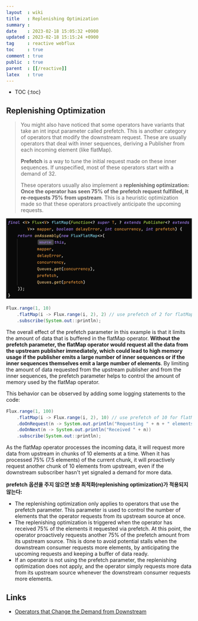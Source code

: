 ```yaml
---
layout  : wiki
title   : Replenishing Optimization
summary : 
date    : 2023-02-18 15:05:32 +0900
updated : 2023-02-18 15:15:24 +0900
tag     : reactive webflux
toc     : true
comment : true
public  : true
parent  : [[/reactive]]
latex   : true
---
```

* TOC
{:toc}

## Replenishing Optimization

> You might also have noticed that some operators have variants that take an int input parameter called prefetch. This is another category of operators that modify the downstream request. These are usually operators that deal with inner sequences, deriving a Publisher from each incoming element (like flatMap).
>
> __Prefetch__ is a way to tune the initial request made on these inner sequences. If unspecified, most of these operators start with a demand of 32.
>
> These operators usually also implement a __replenishing optimization: Once the operator has seen 75% of the prefetch request fulfilled, it re-requests 75% from upstream__. This is a heuristic optimization made so that these operators proactively anticipate the upcoming requests.

![](/resource/wiki/reactive-replenishing-optimization/prefetch.png)

```java
Flux.range(1, 10)
    .flatMap(i -> Flux.range(i, 2), 2) // use prefetch of 2 for flatMap
    .subscribe(System.out::println);
```

The overall effect of the prefetch parameter in this example is that it limits the amount of data that is buffered in the flatMap operator. 
__Without the prefetch parameter, the flatMap operator would request all the data from the upstream publisher immediately, which could lead to high memory usage if the publisher emits a large number of inner sequences or if the inner sequences themselves emit a large number of elements__. By limiting the amount of data requested from the upstream publisher and from the inner sequences, the prefetch parameter helps to control the amount of memory used by the flatMap operator.

This behavior can be observed by adding some logging statements to the code:

```java
Flux.range(1, 100)
    .flatMap(i -> Flux.range(i, 2), 10) // use prefetch of 10 for flatMap
    .doOnRequest(n -> System.out.println("Requesting " + n + " elements"))
    .doOnNext(n -> System.out.println("Received " + n))
    .subscribe(System.out::println);
```

As the flatMap operator processes the incoming data, it will request more data from upstream in chunks of 10 elements at a time. When it has processed 75% (7.5 elements) of the current chunk, it will proactively request another chunk of 10 elements from upstream, even if the downstream subscriber hasn't yet signaled a demand for more data.

__prefetch 옵션을 주지 않으면 보충 최적화(replenishing optimization)가 적용되지 않는다:__
- The replenishing optimization only applies to operators that use the prefetch parameter. This parameter is used to control the number of elements that the operator requests from its upstream source at once.
- The replenishing optimization is triggered when the operator has received 75% of the elements it requested via prefetch. At this point, the operator proactively requests another 75% of the prefetch amount from its upstream source. This is done to avoid potential stalls when the downstream consumer requests more elements, by anticipating the upcoming requests and keeping a buffer of data ready.
- If an operator is not using the prefetch parameter, the replenishing optimization does not apply, and the operator simply requests more data from its upstream source whenever the downstream consumer requests more elements.

## Links

- [Operators that Change the Demand from Downstream](https://projectreactor.io/docs/core/release/reference/#_operators_that_change_the_demand_from_downstream)